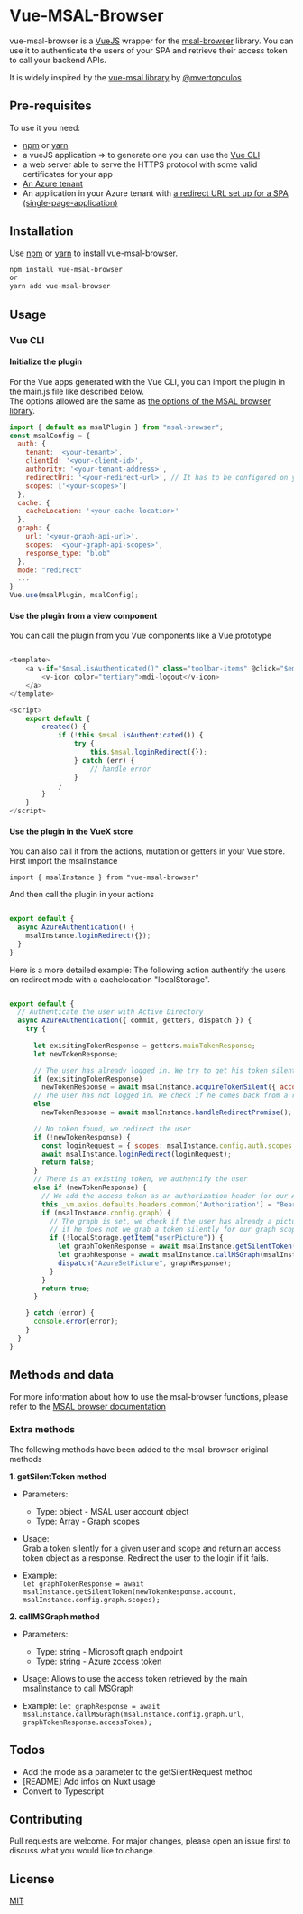 # Vue-MSAL-Browser

vue-msal-browser is a [VueJS](https://vuejs.org/) wrapper for the [msal-browser](https://www.npmjs.com/package/@azure/msal-browser) library. You can use it to authenticate the users of your SPA and retrieve their access token to call your backend APIs.

It is widely inspired by the [vue-msal library](https://github.com/mvertopoulos/vue-msal) by [@mvertopoulos](https://github.com/mvertopoulos)

## Pre-requisites

To use it you need:
* [npm](https://www.npmjs.com/get-npm) or [yarn](https://classic.yarnpkg.com/en/docs/getting-started/)
* a vueJS application => to generate one you can use the [Vue CLI](https://cli.vuejs.org/)
* a web server able to serve the HTTPS protocol with some valid certificates for your app
* [An Azure tenant](https://docs.microsoft.com/en-us/azure/active-directory/develop/quickstart-create-new-tenant)
* An application in your Azure tenant with [a redirect URL set up for a SPA (single-page-application)](https://docs.microsoft.com/en-us/azure/active-directory/develop/scenario-spa-app-registration#redirect-uri-msaljs-20-with-auth-code-flow)

## Installation

Use [npm](https://www.npmjs.com/get-npm) or [yarn](https://classic.yarnpkg.com/en/docs/getting-started/) to install vue-msal-browser.

```bash
npm install vue-msal-browser
or
yarn add vue-msal-browser
```

## Usage

### Vue CLI

#### Initialize the plugin

For the Vue apps generated with the Vue CLI, you can import the plugin in the main.js file like described below.  
The options allowed are the same as [the options of the MSAL browser library](https://github.com/AzureAD/microsoft-authentication-library-for-js/blob/dev/lib/msal-browser/docs/configuration.md). 

``` javascript
import { default as msalPlugin } from "msal-browser";
const msalConfig = {
  auth: {
    tenant: '<your-tenant>',
    clientId: '<your-client-id>',
    authority: '<your-tenant-address>',
    redirectUri: '<your-redirect-url>', // It has to be configured on your Azure tenant
    scopes: ['<your-scopes>']
  },
  cache: {
    cacheLocation: '<your-cache-location>'
  },
  graph: {
    url: '<your-graph-api-url>',
    scopes: '<your-graph-api-scopes>',
    response_type: "blob"
  },
  mode: "redirect"
  ...
}
Vue.use(msalPlugin, msalConfig);
```

#### Use the plugin from a view component

You can call the plugin from you Vue components like a Vue.prototype

``` javascript

<template>
    <a v-if="$msal.isAuthenticated()" class="toolbar-items" @click="$emit('logout')">
        <v-icon color="tertiary">mdi-logout</v-icon>
    </a>
</template>

<script>
    export default {
        created() {
            if (!this.$msal.isAuthenticated()) {
                try {
                    this.$msal.loginRedirect({});
                } catch (err) {
                    // handle error
                }
            }
        }
    }
</script>

```

#### Use the plugin in the VueX store

You can also call it from the actions, mutation or getters in your Vue store.  
First import the msalInstance

`import { msalInstance } from "vue-msal-browser"`

And then call the plugin in your actions

``` javascript

export default {
  async AzureAuthentication() {
    msalInstance.loginRedirect({});
  }
}


```

Here is a more detailed example: The following action authentify the users on redirect mode with a cachelocation "localStorage".

``` javascript

export default {
  // Authenticate the user with Active Directory
  async AzureAuthentication({ commit, getters, dispatch }) {
    try {
      
      let exisitingTokenResponse = getters.mainTokenResponse;
      let newTokenResponse;

      // The user has already logged in. We try to get his token silently
      if (exisitingTokenResponse) 
        newTokenResponse = await msalInstance.acquireTokenSilent({ account: exisitingTokenResponse.account, scopes: msalInstance.config.auth.scopes });
      // The user has not logged in. We check if he comes back from a redirect with a token
      else 
        newTokenResponse = await msalInstance.handleRedirectPromise();

      // No token found, we redirect the user
      if (!newTokenResponse) {
        const loginRequest = { scopes: msalInstance.config.auth.scopes };
        await msalInstance.loginRedirect(loginRequest);
        return false;
      }
      // There is an existing token, we authentify the user
      else if (newTokenResponse) {
        // We add the access token as an authorization header for our Axios requests to our API
        this._vm.axios.defaults.headers.common['Authorization'] = "Bearer " + newTokenResponse.accessToken;
        if (msalInstance.config.graph) {
          // The graph is set, we check if the user has already a picture in the local storage
          // if he does not we grab a token silently for our graph scope and call Microsoft graph to get the picture
          if (!localStorage.getItem("userPicture")) {
            let graphTokenResponse = await msalInstance.getSilentToken(newTokenResponse.account, msalInstance.config.graph.scopes);
            let graphResponse = await msalInstance.callMSGraph(msalInstance.config.graph.url, graphTokenResponse.accessToken);
            dispatch("AzureSetPicture", graphResponse);
          }
        }
        return true;
      }

    } catch (error) {
      console.error(error);
    }
  }
}

```

## Methods and data

For more information about how to use the msal-browser functions, please refer to the [MSAL browser documentation](https://www.npmjs.com/package/@azure/msal-browser#usage)

### Extra methods

The following methods have been added to the msal-browser original methods

**1. getSilentToken method**
* Parameters: 
    * Type: object - MSAL user account object
    * Type: Array - Graph scopes

* Usage:  
    Grab a token silently for a given user and scope and return an access token object as a response. Redirect the user to the login if it fails.

* Example:  
    `let graphTokenResponse = await msalInstance.getSilentToken(newTokenResponse.account, msalInstance.config.graph.scopes);`

**2. callMSGraph method**
* Parameters:
    * Type: string - Microsoft graph endpoint
    * Type: string - Azure zccess token

* Usage: 
    Allows to use the access token retrieved by the main msalInstance to call MSGraph

* Example: 
    `let graphResponse = await msalInstance.callMSGraph(msalInstance.config.graph.url, graphTokenResponse.accessToken);`

## Todos

* Add the mode as a parameter to the getSilentRequest method
* [README] Add infos on Nuxt usage
* Convert to Typescript

## Contributing

Pull requests are welcome. For major changes, please open an issue first to discuss what you would like to change.

## License

[MIT](https://choosealicense.com/licenses/mit/)